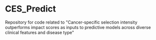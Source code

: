 # CES_Predict
Repository for code related to "Cancer-specific selection intensity outperforms impact scores as inputs to predictive models across diverse clinical features and disease type"
